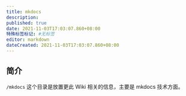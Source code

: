 ```yaml
---
title: mkdocs
description:
published: true
date: 2021-11-03T17:03:07.860+08:00
特殊标签标记: #无标签
editor: markdown
dateCreated: 2021-11-03T17:03:07.860+08:00
---
```


## 简介

`/mkdocs` 这个目录是放置更此 Wiki 相关的信息，主要是 mkdocs 技术方面。
